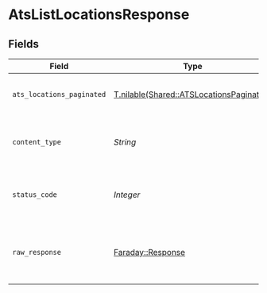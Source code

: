 # AtsListLocationsResponse


## Fields

| Field                                                                                    | Type                                                                                     | Required                                                                                 | Description                                                                              |
| ---------------------------------------------------------------------------------------- | ---------------------------------------------------------------------------------------- | ---------------------------------------------------------------------------------------- | ---------------------------------------------------------------------------------------- |
| `ats_locations_paginated`                                                                | [T.nilable(Shared::ATSLocationsPaginated)](../../models/shared/atslocationspaginated.md) | :heavy_minus_sign:                                                                       | The list of locations was retrieved.                                                     |
| `content_type`                                                                           | *String*                                                                                 | :heavy_check_mark:                                                                       | HTTP response content type for this operation                                            |
| `status_code`                                                                            | *Integer*                                                                                | :heavy_check_mark:                                                                       | HTTP response status code for this operation                                             |
| `raw_response`                                                                           | [Faraday::Response](https://www.rubydoc.info/gems/faraday/Faraday/Response)              | :heavy_check_mark:                                                                       | Raw HTTP response; suitable for custom response parsing                                  |